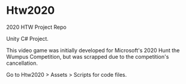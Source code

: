 # Htw2020
2020 HTW Project Repo

Unity C# Project. 

This video game was initially developed for Microsoft's 2020 Hunt the Wumpus Competition, but was scrapped due to the competition's cancellation.

Go to Htw2020 > Assets > Scripts for code files.
